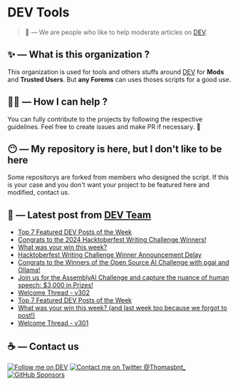 # DEV Tools

> 🔧 — We are people who like to help moderate articles on [DEV](https://dev.to).

## ✨ — What is this organization ?

This organization is used for tools and others stuffs around [DEV](https://dev.to) for **Mods** and **Trusted Users**. But __any Forems__ can uses thoses scripts for a good use.


## 💪🏼 — How I can help ?

You can fully contribute to the projects by following the respective guidelines. Feel free to create issues and make PR if necessary. 🎉

## 😶 — My repository is here, but I don't like to be here

Some repositorys are forked from members who designed the script. If this is your case and you don't want your project to be featured here and modified, contact us.

## 📝 — Latest post from [DEV Team](https://dev.to/devteam)

<!-- BLOG-POST-LIST:START -->
- [Top 7 Featured DEV Posts of the Week](https://dev.to/devteam/top-7-featured-dev-posts-of-the-week-55mg)
- [Congrats to the 2024 Hacktoberfest Writing Challenge Winners!](https://dev.to/devteam/congrats-to-the-2024-hacktoberfest-writing-challenge-winners-4g62)
- [What was your win this week?](https://dev.to/devteam/what-was-your-win-this-week-5816)
- [Hacktoberfest Writing Challenge Winner Announcement Delay](https://dev.to/devteam/hacktoberfest-writing-challenge-winner-announcement-delay-2hfl)
- [Congrats to the Winners of the Open Source AI Challenge with pgai and Ollama!](https://dev.to/devteam/congrats-to-the-winners-of-the-open-source-ai-challenge-with-pgai-and-ollama-46b6)
- [Join us for the AssemblyAI Challenge and capture the nuance of human speech: $3,000 in Prizes!](https://dev.to/devteam/join-us-for-the-assemblyai-challenge-and-capture-the-nuance-of-human-speech-3000-in-prizes-4g4f)
- [Welcome Thread - v302](https://dev.to/devteam/welcome-thread-v302-1m81)
- [Top 7 Featured DEV Posts of the Week](https://dev.to/devteam/top-7-featured-dev-posts-of-the-week-29pn)
- [What was your win this week? &lpar;and last week too because we forgot to post!&rpar;](https://dev.to/devteam/what-was-your-win-this-week-32c4)
- [Welcome Thread - v301](https://dev.to/devteam/welcome-thread-v301-3eom)
<!-- BLOG-POST-LIST:END -->


## ☕ — Contact us

[![Follow me on DEV](https://img.shields.io/badge/dev.to-%2308090A.svg?&style=for-the-badge&logo=dev.to&logoColor=white&alt=devto)](https://dev.to/thomasbnt)
[![Contact me on Twitter @Thomasbnt_](https://img.shields.io/badge/Contact%20me%20on%20Twitter-%231DA1F2.svg?&style=for-the-badge&logo=twitter&logoColor=white&alt=twitter)](https://twitter.com/messages/1142357270-1142357270?text=Hello,%20I%20contact%20you%20from%20devtotools%20&recipient_id=1142357270) [![GitHub Sponsors](https://img.shields.io/badge/Sponsor%20me-%23EA54AE.svg?&style=for-the-badge&logo=github-sponsors&logoColor=white)](https://github.com/sponsors/thomasbnt)


